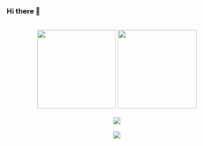 ### Hi there 👋

<br>

<!-- GITHUB STATUS -->
<div align="center">
  <img height="180em" src="https://github-readme-stats.vercel.app/api?username=Annosz&show_icons=true&theme=dark&include_all_commits=true&count_private=true"/>
  <img height="180em" src="https://github-readme-stats.vercel.app/api/top-langs/?username=Annosz&layout=compact&langs_count=7&theme=dark"/>
</div>

<br>

<!-- SOCIAL PAGES -->
<div align="center">
  <a href="https://www.buymeacoffee.com/Annosz"><img src="https://img.buymeacoffee.com/button-api/?text=Buy me a coffee&emoji=&slug=Annosz&button_colour=FFDD00&font_colour=000000&font_family=Cookie&outline_colour=000000&coffee_colour=ffffff" /></a>
</div>

<br>

<div align="center">
  <a href="https://www.linkedin.com/in/annosz/" target="_blank"><img src="https://img.shields.io/badge/-LinkedIn-%230077B5?style=for-the-badge&logo=linkedin&logoColor=white" target="_blank"></a>  
</div>
